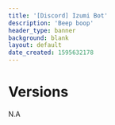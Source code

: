 ```yaml
---
title: '[Discord] Izumi Bot'
description: 'Beep boop'
header_type: banner
background: blank
layout: default
date_created: 1595632178
---
```

# Versions
N.A